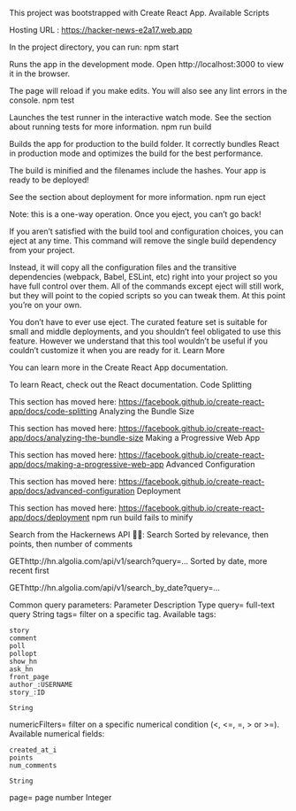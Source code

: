 This project was bootstrapped with Create React App.
Available Scripts

Hosting URL : https://hacker-news-e2a17.web.app


In the project directory, you can run:
npm start

Runs the app in the development mode.
Open http://localhost:3000 to view it in the browser.

The page will reload if you make edits.
You will also see any lint errors in the console.
npm test

Launches the test runner in the interactive watch mode.
See the section about running tests for more information.
npm run build

Builds the app for production to the build folder.
It correctly bundles React in production mode and optimizes the build for the best performance.

The build is minified and the filenames include the hashes.
Your app is ready to be deployed!

See the section about deployment for more information.
npm run eject

Note: this is a one-way operation. Once you eject, you can’t go back!

If you aren’t satisfied with the build tool and configuration choices, you can eject at any time. This command will remove the single build dependency from your project.

Instead, it will copy all the configuration files and the transitive dependencies (webpack, Babel, ESLint, etc) right into your project so you have full control over them. All of the commands except eject will still work, but they will point to the copied scripts so you can tweak them. At this point you’re on your own.

You don’t have to ever use eject. The curated feature set is suitable for small and middle deployments, and you shouldn’t feel obligated to use this feature. However we understand that this tool wouldn’t be useful if you couldn’t customize it when you are ready for it.
Learn More

You can learn more in the Create React App documentation.

To learn React, check out the React documentation.
Code Splitting

This section has moved here: https://facebook.github.io/create-react-app/docs/code-splitting
Analyzing the Bundle Size

This section has moved here: https://facebook.github.io/create-react-app/docs/analyzing-the-bundle-size
Making a Progressive Web App

This section has moved here: https://facebook.github.io/create-react-app/docs/making-a-progressive-web-app
Advanced Configuration

This section has moved here: https://facebook.github.io/create-react-app/docs/advanced-configuration
Deployment

This section has moved here: https://facebook.github.io/create-react-app/docs/deployment
npm run build fails to minify

Search from the Hackernews API 🚀🚀:
Search
Sorted by relevance, then points, then number of comments

GEThttp://hn.algolia.com/api/v1/search?query=...
Sorted by date, more recent first

GEThttp://hn.algolia.com/api/v1/search_by_date?query=...

Common query parameters:
Parameter	Description	Type
query=	full-text query	String
tags=	filter on a specific tag. Available tags:

    story
    comment
    poll
    pollopt
    show_hn
    ask_hn
    front_page
    author_:USERNAME
    story_:ID

	String
numericFilters=	filter on a specific numerical condition (<, <=, =, > or >=).
Available numerical fields:

    created_at_i
    points
    num_comments

	String
page=	page number	Integer